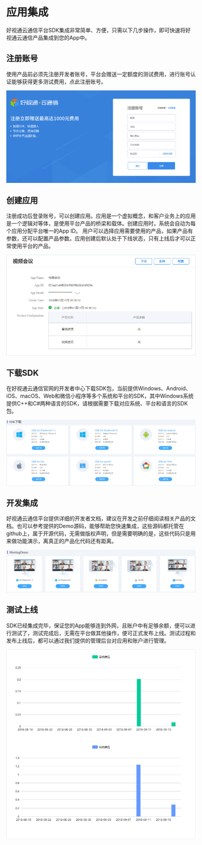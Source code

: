 # 应用集成

好视通云通信平台SDK集成非常简单、方便，只需以下几步操作，即可快速将好视通云通信产品集成到您的App中。

## 注册账号
使用产品前必须先注册开发者账号，平台会赠送一定额度的测试费用，进行账号认证能够获得更多测试费用，点此注册账号。 

<img alt="register.png" src="https://raw.githubusercontent.com/paas-hst/Documentation/master/cn/images/platform/register.png" align="center" />

## 创建应用
注册成功后登录账号，可以创建应用。应用是一个虚拟概念，和客户业务上的应用是一个逻辑对等体，是使用平台产品的桥梁和载体。创建应用时，系统会自动为每个应用分配平台唯一的App ID。 用户可以选择应用需要使用的产品，如果产品有参数，还可以配置产品参数。应用创建后默认处于下线状态，只有上线后才可以正常使用平台的产品。 

<img alt="app.png" src="https://raw.githubusercontent.com/paas-hst/Documentation/master/cn/images/platform/app.png" align="center" />

## 下载SDK
在好视通云通信官网的开发者中心下载SDK包，当前提供Windows、Android、iOS、macOS、Web和微信小程序等多个系统和平台的SDK，其中Windows系统提供C++和C#两种语言的SDK，请根据需要下载对应系统、平台和语言的SDK包。

<img alt="sdk.png" src="https://raw.githubusercontent.com/paas-hst/Documentation/master/cn/images/platform/sdk.png" align="center" />

## 开发集成
好视通云通信平台提供详细的开发者文档，建议在开发之前仔细阅读相关产品的文档。也可以参考提供的Demo源码，能够帮助您快速集成，这些源码都托管在github上，属于开源代码，无需做版权声明，但是需要明确的是，这些代码只是用来做功能演示，离真正的产品化代码还有距离。

<img alt="demo.png" src="https://raw.githubusercontent.com/paas-hst/Documentation/master/cn/images/platform/demo.png" align="center" />


## 测试上线
SDK已经集成完毕，保证您的App能够连到外网，且账户中有足够余额，便可以进行测试了，测试完成后，无需在平台做其他操作，便可正式发布上线。测试过程和发布上线后，都可以通过我们提供的管理后台对应用和账户进行管理。

<img alt="manage.png" src="https://raw.githubusercontent.com/paas-hst/Documentation/master/cn/images/platform/manage.png" align="center" />